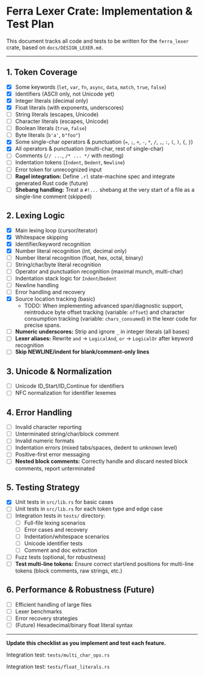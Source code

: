 # Ferra Lexer Crate: Implementation & Test Plan

This document tracks all code and tests to be written for the `ferra_lexer` crate, based on `docs/DESIGN_LEXER.md`.

---

## 1. Token Coverage
- [x] Some keywords (`let`, `var`, `fn`, `async`, `data`, `match`, `true`, `false`)
- [x] Identifiers (ASCII only, not Unicode yet)
- [x] Integer literals (decimal only)
- [x] Float literals (with exponents, underscores)
- [ ] String literals (escapes, Unicode)
- [ ] Character literals (escapes, Unicode)
- [ ] Boolean literals (`true`, `false`)
- [ ] Byte literals (`b'a'`, `b"foo"`)
- [x] Some single-char operators & punctuation (`=`, `;`, `+`, `-`, `*`, `/`, `,`, `:`, `(`, `)`, `{`, `}`)
- [x] All operators & punctuation (multi-char, rest of single-char)
- [ ] Comments (`// ...`, `/* ... */` with nesting)
- [ ] Indentation tokens (`Indent`, `Dedent`, `Newline`)
- [ ] Error token for unrecognized input
- [ ] **Ragel integration:** Define `.rl` state-machine spec and integrate generated Rust code (future)
- [ ] **Shebang handling:** Treat a `#!...` shebang at the very start of a file as a single-line comment (skipped)

## 2. Lexing Logic
- [x] Main lexing loop (cursor/iterator)
- [x] Whitespace skipping
- [x] Identifier/keyword recognition
- [x] Number literal recognition (int, decimal only)
- [ ] Number literal recognition (float, hex, octal, binary)
- [ ] String/char/byte literal recognition
- [ ] Operator and punctuation recognition (maximal munch, multi-char)
- [ ] Indentation stack logic for `Indent`/`Dedent`
- [ ] Newline handling
- [ ] Error handling and recovery
- [x] Source location tracking (basic)
  - TODO: When implementing advanced span/diagnostic support, reintroduce byte offset tracking (variable: `offset`) and character consumption tracking (variable: `chars_consumed`) in the lexer code for precise spans.
- [ ] **Numeric underscores:** Strip and ignore `_` in integer literals (all bases)
- [ ] **Lexer aliases:** Rewrite `and` → `LogicalAnd`, `or` → `LogicalOr` after keyword recognition
- [ ] **Skip NEWLINE/indent for blank/comment-only lines**

## 3. Unicode & Normalization
- [ ] Unicode ID_Start/ID_Continue for identifiers
- [ ] NFC normalization for identifier lexemes

## 4. Error Handling
- [ ] Invalid character reporting
- [ ] Unterminated string/char/block comment
- [ ] Invalid numeric formats
- [ ] Indentation errors (mixed tabs/spaces, dedent to unknown level)
- [ ] Positive-first error messaging
- [ ] **Nested block comments:** Correctly handle and discard nested block comments, report unterminated

## 5. Testing Strategy
- [x] Unit tests in `src/lib.rs` for basic cases
- [ ] Unit tests in `src/lib.rs` for each token type and edge case
- [ ] Integration tests in `tests/` directory:
    - [ ] Full-file lexing scenarios
    - [ ] Error cases and recovery
    - [ ] Indentation/whitespace scenarios
    - [ ] Unicode identifier tests
    - [ ] Comment and doc extraction
- [ ] Fuzz tests (optional, for robustness)
- [ ] **Test multi-line tokens:** Ensure correct start/end positions for multi-line tokens (block comments, raw strings, etc.)

## 6. Performance & Robustness (Future)
- [ ] Efficient handling of large files
- [ ] Lexer benchmarks
- [ ] Error recovery strategies
- [ ] (Future) Hexadecimal/binary float literal syntax

---

**Update this checklist as you implement and test each feature.**

Integration test: `tests/multi_char_ops.rs`

Integration test: `tests/float_literals.rs`